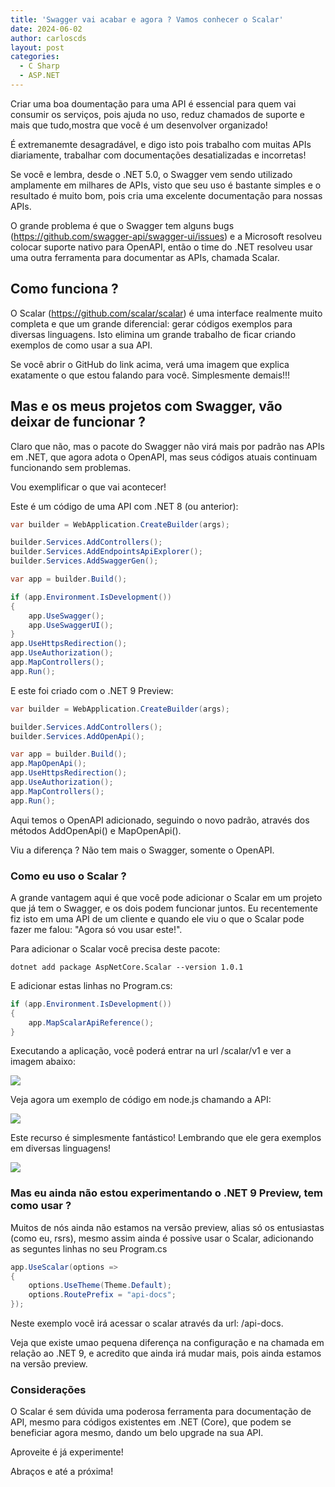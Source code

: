 ```yaml
---
title: 'Swagger vai acabar e agora ? Vamos conhecer o Scalar'
date: 2024-06-02
author: carloscds
layout: post
categories:
  - C Sharp 
  - ASP.NET 
---
```

Criar uma boa doumentação para uma API é essencial para quem vai consumir os serviços, pois ajuda no uso, reduz chamados de suporte e mais que tudo,mostra que você é um desenvolver organizado!

É extremanemte desagradável, e digo isto pois trabalho com muitas APIs diariamente, trabalhar com documentações desatializadas e incorretas!

Se você e lembra, desde o .NET 5.0, o Swagger vem sendo utilizado amplamente em milhares de APIs, visto que seu uso é bastante simples e o resultado é muito bom, pois cria uma excelente documentação para nossas APIs.

O grande problema é que o Swagger tem alguns bugs (https://github.com/swagger-api/swagger-ui/issues) e a Microsoft resolveu colocar suporte nativo para OpenAPI, então o time do .NET resolveu usar uma outra ferramenta para documentar as APIs, chamada Scalar.

## Como funciona ?

O Scalar (https://github.com/scalar/scalar) é uma interface realmente muito completa e que um grande diferencial: gerar códigos exemplos para diversas linguagens. Isto elimina um grande trabalho de ficar criando exemplos de como usar a sua API.

Se você abrir o GitHub do link acima, verá uma imagem que explica exatamente o que estou falando para você. Simplesmente demais!!!

## Mas e os meus projetos com Swagger, vão deixar de funcionar ?

Claro que não, mas o pacote do Swagger não virá mais por padrão nas APIs em .NET, que agora adota o OpenAPI, mas seus códigos atuais continuam funcionando sem problemas.

Vou exemplificar o que vai acontecer!

Este é um código de uma API com .NET 8 (ou anterior):

```csharp
var builder = WebApplication.CreateBuilder(args);

builder.Services.AddControllers();
builder.Services.AddEndpointsApiExplorer();
builder.Services.AddSwaggerGen();

var app = builder.Build();

if (app.Environment.IsDevelopment())
{
    app.UseSwagger();
    app.UseSwaggerUI();
}
app.UseHttpsRedirection();
app.UseAuthorization();
app.MapControllers();
app.Run();
```

E este foi criado com o .NET 9 Preview:

```csharp
var builder = WebApplication.CreateBuilder(args);

builder.Services.AddControllers();
builder.Services.AddOpenApi();

var app = builder.Build();
app.MapOpenApi();
app.UseHttpsRedirection();
app.UseAuthorization();
app.MapControllers();
app.Run();
```

Aqui temos o OpenAPI adicionado, seguindo o novo padrão, através dos métodos AddOpenApi() e MapOpenApi().

Viu a diferença ? Não tem mais o Swagger, somente o OpenAPI.

### Como eu uso o Scalar ?

A grande vantagem aqui é que você pode adicionar o Scalar em um projeto que já tem o Swagger, e os dois podem funcionar juntos. Eu recentemente fiz isto em uma API de um cliente e quando ele viu o que o Scalar pode fazer me falou: "Agora só vou usar este!".

Para adicionar o Scalar você precisa deste pacote:

```nuget
dotnet add package AspNetCore.Scalar --version 1.0.1
```

E adicionar estas linhas no Program.cs:

```csharp
if (app.Environment.IsDevelopment())
{
    app.MapScalarApiReference();
}
```

Executando a aplicação, você poderá entrar na url /scalar/v1 e ver a imagem abaixo:

![]( wp-content/uploads/2024/06/Scalar-UI.png)
 
Veja agora um exemplo de código em node.js chamando a API:

![]( wp-content/uploads/2024/06/Scalar-UI-NodeJS.png)

Este recurso é simplesmente fantástico! Lembrando que ele gera exemplos em diversas linguagens!

![]( wp-content/uploads/2024/06/Scalar-UI-Languages.gif)

### Mas eu ainda não estou experimentando o .NET 9 Preview, tem como usar ?

Muitos de nós ainda não estamos na versão preview, alias só os entusiastas (como eu, rsrs), mesmo assim ainda é possive usar o Scalar, adicionando as seguntes linhas no seu Program.cs

```csharp
app.UseScalar(options =>
{
    options.UseTheme(Theme.Default);
    options.RoutePrefix = "api-docs";
});
```

Neste exemplo você irá acessar o scalar através da url: /api-docs.

Veja que existe umao pequena diferença na configuração e na chamada em relação ao .NET 9, e acredito que ainda irá mudar mais, pois ainda estamos na versão preview.

### Considerações
O Scalar é sem dúvida uma poderosa ferramenta para documentação de API, mesmo para códigos existentes em .NET (Core), que podem se beneficiar agora mesmo, dando um belo upgrade na sua API.

Aproveite é já experimente!

Abraços e até a próxima!
